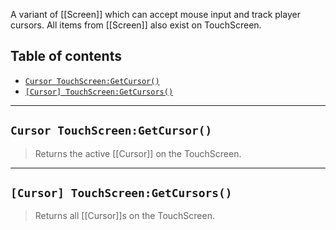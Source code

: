 A variant of [[Screen]] which can accept mouse input and track player cursors. All items from [[Screen]] also exist on TouchScreen.

## Table of contents
* [`Cursor TouchScreen:GetCursor()`](#cursor-touchscreengetcursor)
* [`[Cursor] TouchScreen:GetCursors()`](#cursor-touchscreengetcursors)

___

## `Cursor TouchScreen:GetCursor()`

> Returns the active [[Cursor]] on the TouchScreen.

___

## `[Cursor] TouchScreen:GetCursors()`

> Returns all [[Cursor]]s on the TouchScreen.